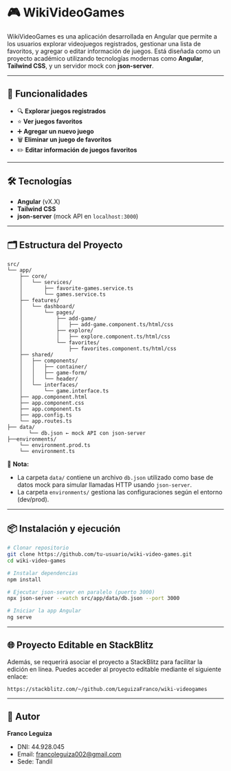 
# 🎮 WikiVideoGames

WikiVideoGames es una aplicación desarrollada en Angular que permite a los usuarios explorar videojuegos registrados, gestionar una lista de favoritos, y agregar o editar información de juegos. Está diseñada como un proyecto académico utilizando tecnologías modernas como **Angular**, **Tailwind CSS**, y un servidor mock con **json-server**.

---

## 🚀 Funcionalidades

- 🔍 **Explorar juegos registrados**  
- ⭐ **Ver juegos favoritos**  
- ➕ **Agregar un nuevo juego**  
- 🗑️ **Eliminar un juego de favoritos**  
- ✏️ **Editar información de juegos favoritos**

---

## 🛠️ Tecnologías

- **Angular** (vX.X)  
- **Tailwind CSS**  
- **json-server** (mock API en `localhost:3000`)

---

## 🗂️ Estructura del Proyecto

```
src/
└── app/
    ├── core/
    │   └── services/
    │       ├── favorite-games.service.ts
    │       └── games.service.ts
    ├── features/
    │   └── dashboard/
    │       └── pages/
    │           ├── add-game/
    │           │   ├── add-game.component.ts/html/css
    │           ├── explore/
    │           │   ├── explore.component.ts/html/css
    │           └── favorites/
    │               ├── favorites.component.ts/html/css
    ├── shared/
    │   ├── components/
    │   │   ├── container/
    │   │   ├── game-form/
    │   │   └── header/
    │   └── interfaces/
    │       └── game.interface.ts
    ├── app.component.html
    ├── app.component.css
    ├── app.component.ts
    ├── app.config.ts
    └── app.routes.ts
├── data/
       └── db.json ← mock API con json-server
├──environments/
    └── environment.prod.ts
    └── environment.ts
```

📌 **Nota:**  
- La carpeta `data/` contiene un archivo `db.json` utilizado como base de datos mock para simular llamadas HTTP usando `json-server`.  
- La carpeta `environments/` gestiona las configuraciones según el entorno (dev/prod).

---

## 📦 Instalación y ejecución

```bash
# Clonar repositorio
git clone https://github.com/tu-usuario/wiki-video-games.git
cd wiki-video-games

# Instalar dependencias
npm install

# Ejecutar json-server en paralelo (puerto 3000)
npx json-server --watch src/app/data/db.json --port 3000

# Iniciar la app Angular
ng serve
```

---

## 🌐 Proyecto Editable en StackBlitz

Además, se requerirá asociar el proyecto a StackBlitz para facilitar la edición en línea. Puedes acceder al proyecto editable mediante el siguiente enlace:

```
https://stackblitz.com/~/github.com/LeguizaFranco/wiki-videogames
```

---

## 👤 Autor

**Franco Leguiza**  
- DNI: 44.928.045  
- Email: [francoleguiza002@gmail.com](mailto:francoleguiza002@gmail.com)  
- Sede: Tandil

